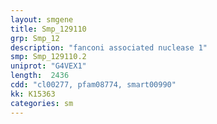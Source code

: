 ```yaml
---
layout: smgene
title: Smp_129110
grp: Smp_12
description: "fanconi associated nuclease 1"
smp: Smp_129110.2
uniprot: "G4VEX1"
length:  2436
cdd: "cl00277, pfam08774, smart00990"
kk: K15363
categories: sm
---
```

